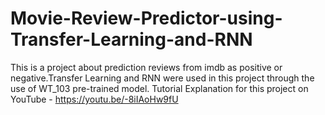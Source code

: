 # Movie-Review-Predictor-using-Transfer-Learning-and-RNN


This is a project about prediction reviews from imdb as positive or negative.Transfer Learning and RNN were used in this project through the use of WT_103 pre-trained model.
Tutorial Explanation for this project on YouTube - https://youtu.be/-8iIAoHw9fU
